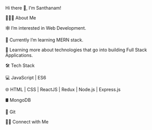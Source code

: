 Hi there 👋, I’m Santhanam!

👨🏻‍💻 About Me

🕸️   I’m interested in Web Development.

🔭   Currently I’m learning MERN stack.

🌱   Learning more about technologies that go into building Full Stack Applications.


🛠 Tech Stack

💻   JavaScript | ES6 

🌐   HTML | CSS | ReactJS | Redux | Node.js | Express.js

🛢   MongoDB 

🔧   Git 

🤝🏻 Connect with Me

